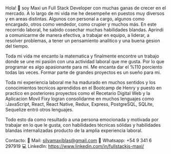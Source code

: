 Hola! 👋 soy Maxi un Full Stack Developer con muchas ganas de crecer en el mercado. A lo largo de mi vida me he desempeñe en puestos muy diversos y en areas distintas. Algunos con personal a cargo, algunos como encargado, otros como vendedor, como crupier y muchos más. En este recorrido laboral, he sabido cosechar muchas habilidades blandas. Aprindi a comunicarme de manera efectiva, a trabajar en equipo, a liderar, a resolver problemas, a tener un pensamiento analitico y una buena gesion del tiempo. 

Toda mi vida me encanto la matematica y finalmente encontre un trabajo donde se une mi pasión con una actividad laboral que me gusta. Por lo que programar es algo apasionante para mi. Me encanta dar el %110 porciento todas las veces. Formar parte de grandes proyectos es un sueño para mi. 

Toda mi experiencia laboral me ha madurado en muchos sentidos y los conocimientos tecnicos aprendidos en el Bootcamp de Henry y puesto en practico en posteriores proyectos como el Recetario Digital Web y la Aplicacion Movil Fixy logran consolidarme en muchos lenguajes como :JavaScript, React, React Native, Redux, Express, PostgreSQL, SQLite, Sequelize entró otros lenguajes.

Todo esto da como resultado a una persona emocionada y motivada por trabajar en lo que le gusta, con habilidades técnicas sólidas y habilidades blandas internalizadas producto de la amplia experiencia laboral.

Contacto: 📧 Mail: silvamaxiblas@gmail.com 
          📱 Whatsapp: +54 9 341 6 297919 
          💻 LinkedIn: https://www.linkedin.com/in/fullstackjs-maxi/

